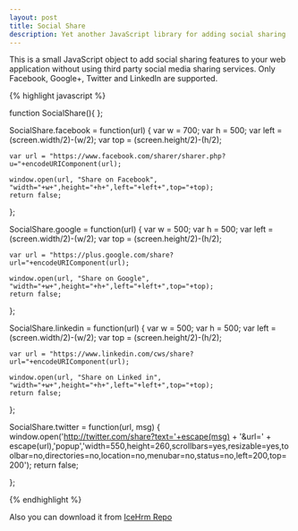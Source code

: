 ```yaml
---
layout: post
title: Social Share
description: Yet another JavaScript library for adding social sharing
---
```


This is a small JavaScript object to add social sharing features to your web application without using third party
social media sharing services. Only Facebook, Google+, Twitter and LinkedIn are supported.

{% highlight javascript %}

function SocialShare(){
};

SocialShare.facebook = function(url) {
	var w = 700;
	var h = 500;
	var left = (screen.width/2)-(w/2);
	var top = (screen.height/2)-(h/2);
	
	var url = "https://www.facebook.com/sharer/sharer.php?u="+encodeURIComponent(url);

    window.open(url, "Share on Facebook", "width="+w+",height="+h+",left="+left+",top="+top);
    return false;
	
};

SocialShare.google = function(url) {
	var w = 500;
	var h = 500;
	var left = (screen.width/2)-(w/2);
	var top = (screen.height/2)-(h/2);
	
	var url = "https://plus.google.com/share?url="+encodeURIComponent(url);

    window.open(url, "Share on Google", "width="+w+",height="+h+",left="+left+",top="+top);
    return false;
	
};

SocialShare.linkedin = function(url) {
	var w = 500;
	var h = 500;
	var left = (screen.width/2)-(w/2);
	var top = (screen.height/2)-(h/2);
	
	var url = "https://www.linkedin.com/cws/share?url="+encodeURIComponent(url);

    window.open(url, "Share on Linked in", "width="+w+",height="+h+",left="+left+",top="+top);
    return false;
	
};

SocialShare.twitter = function(url, msg) {
	window.open('http://twitter.com/share?text='+escape(msg) + '&url=' + escape(url),'popup','width=550,height=260,scrollbars=yes,resizable=yes,toolbar=no,directories=no,location=no,menubar=no,status=no,left=200,top=200');
	return false;
	
};

{% endhighlight %}

Also you can download it from <a href="https://github.com/thilinah/icehrm/blob/master/src/api/SocialShare.js" target="_blank">IceHrm Repo</a>

